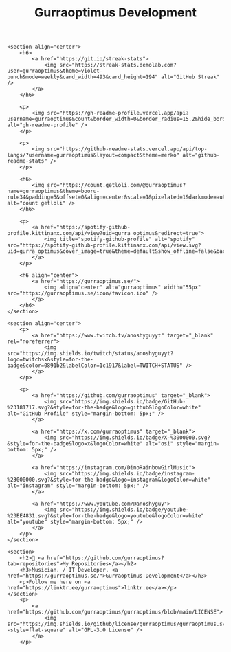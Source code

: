 <!DOCTYPE html>
<html lang="en">

<head>
    <meta charset="UTF-8">
    <meta name="viewport" content="width=device-width, initial-scale=1.0">
    <title>Gurraoptimus Development</title>
    <link rel="shortcut icon" href="https://gurraoptimus.se/icon/favicon.ico" type="image/x-icon" />
    <link rel="stylesheet" href="https://gurraoptimus.se/css/stylesheet.css">
</head>

<body>
    <header>
        <h1 align="center">Gurraoptimus Development</h1>
    </header>

    <section align="center">
        <h6>
            <a href="https://git.io/streak-stats">
                <img src="https://streak-stats.demolab.com?user=gurraoptimus&theme=violet-punch&mode=weekly&card_width=493&card_height=194" alt="GitHub Streak" />
            </a>
        </h6>

        <p>
            <img src="https://gh-readme-profile.vercel.app/api?username=gurraoptimus&count&border_width=0&border_radius=15.2&hide_border=true&theme=merko" alt="gh-readme-profile" />
        </p>

        <p>
            <img src="https://github-readme-stats.vercel.app/api/top-langs/?username=gurraoptimus&layout=compact&theme=merko" alt="github-readme-stats" />
        </p>

        <h6>
            <img src="https://count.getloli.com/@gurraoptimus?name=gurraoptimus&theme=booru-rule34&padding=5&offset=0&align=center&scale=1&pixelated=1&darkmode=auto" alt="count getloli" />
        </h6>

        <p>
            <a href="https://spotify-github-profile.kittinanx.com/api/view?uid=gurra_optimus&redirect=true">
                <img title="spotify-github-profile" alt="spotify" src="https://spotify-github-profile.kittinanx.com/api/view.svg?uid=gurra_optimus&cover_image=true&theme=default&show_offline=false&background_color=00000&interchange=false&bar_color=9e10ea&bar_color_cover=True"/>
            </a>
        </p>

        <h6 align="center">
            <a href="https://gurraoptimus.se/">
                <img align="center" alt="gurraoptimus" width="55px" src="https://gurraoptimus.se/icon/favicon.ico" />
            </a>
        </h6>
    </section>

    <section align="center">
        <p>
            <a href="https://www.twitch.tv/anoshyguyyt" target="_blank" rel="noreferrer">
                <img src="https://img.shields.io/twitch/status/anoshyguyyt?logo=twitchsx&style=for-the-badge&color=0891b2&labelColor=1c1917&label=TWITCH+STATUS" />
            </a>
        </p>

        <p>
            <a href="https://github.com/gurraoptimus" target="_blank">
                <img src="https://img.shields.io/badge/GitHub-%23181717.svg?&style=for-the-badge&logo=github&logoColor=white" alt="GitHub Profile" style="margin-bottom: 5px;" />
            </a>

            <a href="https://x.com/gurraoptimus" target="_blank">
                <img src="https://img.shields.io/badge/X-%3000000.svg?&style=for-the-badge&logo=x&logoColor=white" alt="osi" style="margin-bottom: 5px;" />
            </a>

            <a href="https://instagram.com/DinoRainbowGirlMusic">
                <img src="https://img.shields.io/badge/instagram-%23000000.svg?&style=for-the-badge&logo=instagram&logoColor=white" alt="instagram" style="margin-bottom: 5px;" />
            </a>

            <a href="https://www.youtube.com/@anoshyguy">
                <img src="https://img.shields.io/badge/youtube-%23EE4831.svg?&style=for-the-badge&logo=youtube&logoColor=white" alt="youtube" style="margin-bottom: 5px;" />
            </a>
        </p>
    </section>

    <section>
        <h2>📂 <a href="https://github.com/gurraoptimus?tab=repositories">My Repositories</a></h2>
        <h3>Musician. / IT Developer. <a href="https://gurraoptimus.se/">Gurraoptimus Development</a></h3>
        <p>Follow me here on <a href="https://linktr.ee/gurraoptimus">linktr.ee</a></p>
    </section>
        <p>
            <a href="https://github.com/gurraoptimus/gurraoptimus/blob/main/LICENSE">
                <img src="https://img.shields.io/github/license/gurraoptimus/gurraoptimus.svg?-style=flat-square" alt="GPL-3.0 License" />
            </a>
        </p>
</body>

</html>
